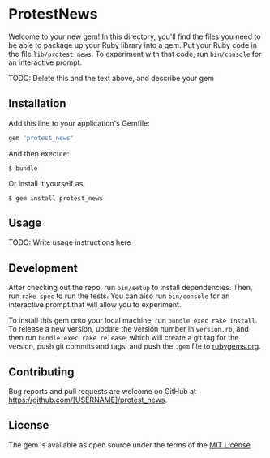 # ProtestNews

Welcome to your new gem! In this directory, you'll find the files you need to be able to package up your Ruby library into a gem. Put your Ruby code in the file `lib/protest_news`. To experiment with that code, run `bin/console` for an interactive prompt.

TODO: Delete this and the text above, and describe your gem

## Installation

Add this line to your application's Gemfile:

```ruby
gem 'protest_news'
```

And then execute:

    $ bundle

Or install it yourself as:

    $ gem install protest_news

## Usage

TODO: Write usage instructions here

## Development

After checking out the repo, run `bin/setup` to install dependencies. Then, run `rake spec` to run the tests. You can also run `bin/console` for an interactive prompt that will allow you to experiment.

To install this gem onto your local machine, run `bundle exec rake install`. To release a new version, update the version number in `version.rb`, and then run `bundle exec rake release`, which will create a git tag for the version, push git commits and tags, and push the `.gem` file to [rubygems.org](https://rubygems.org).

## Contributing

Bug reports and pull requests are welcome on GitHub at https://github.com/[USERNAME]/protest_news.

## License

The gem is available as open source under the terms of the [MIT License](https://opensource.org/licenses/MIT).
